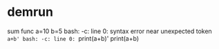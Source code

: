 # demrun
sum func
a=10
b=5
bash: -c: line 0: syntax error near unexpected token `a+b'
bash: -c: line 0: `print(a+b)'
print(a+b)



